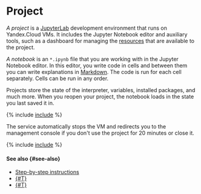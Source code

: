# Project

_A project_ is a [JupyterLab](https://jupyter.org/) development environment that runs on Yandex.Cloud VMs. It includes the Jupyter Notebook editor and auxiliary tools, such as a dashboard for managing the [resources](resources.md) that are available to the project.

_A notebook_ is an `*.ipynb` file that you are working with in the Jupyter Notebook editor. In this editor, you write code in cells and between them you can write explanations in [Markdown](https://jupyter-notebook.readthedocs.io/en/stable/examples/Notebook/Working%20With%20Markdown%20Cells.html). The code is run for each cell separately. Cells can be run in any order.

Projects store the state of the interpreter, variables, installed packages, and much more. When you reopen your project, the notebook loads in the state you last saved it in.

{% include [include](../../_includes/datasphere/saving-variables-warn.md) %}

The service automatically stops the VM and redirects you to the management console if you don't use the project for 20 minutes or close it.

{% include [include](../../_includes/datasphere/known-restrictions.md) %}

#### See also {#see-also}

* [Step-by-step instructions](../operations/index.md#projects)
* [{#T}](resources.md)
* [{#T}](limits.md)

